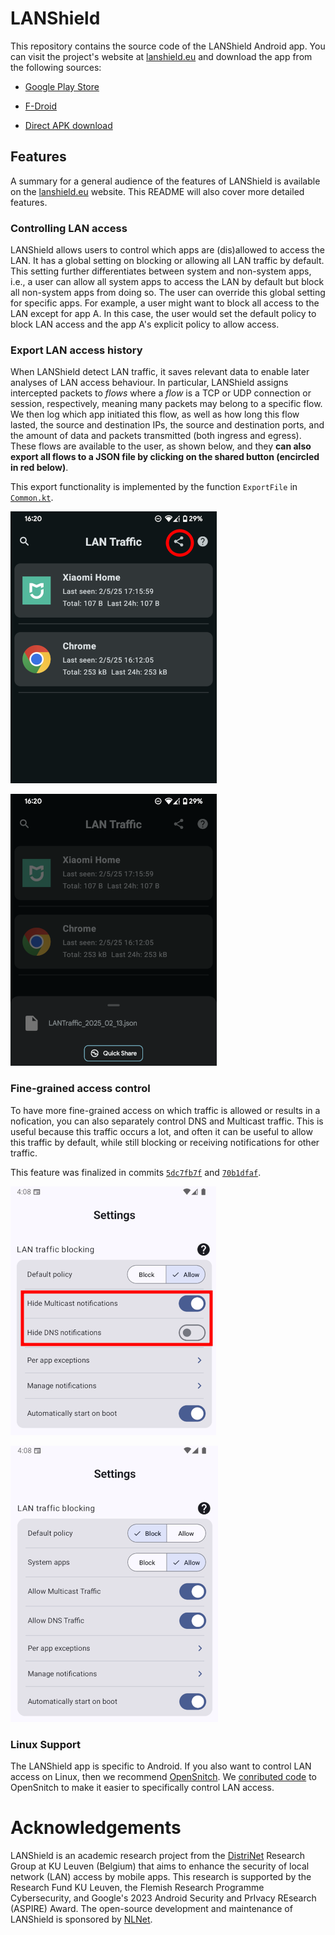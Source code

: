 # LANShield

This repository contains the source code of the LANShield Android app. You can visit the project's website at [lanshield.eu](https://lanshield.eu/) and download the app from the following sources:

* [Google Play Store](https://play.google.com/store/apps/details?id=org.distrinet.lanshield)

* [F-Droid](https://f-droid.org/en/packages/org.distrinet.lanshield/)

* [Direct APK download](https://gitlab.kuleuven.be/distrinet/research/netsec/lanshield/-/releases)


## Features

A summary for a general audience of the features of LANShield is available on the [lanshield.eu](https://lanshield.eu/) website. This README will also cover more detailed features.

### Controlling LAN access

LANShield allows users to control which apps are (dis)allowed to access the LAN. It has a global setting on blocking or allowing all LAN traffic by default. This setting further differentiates between system and non-system apps, i.e., a user can allow all system apps to access the LAN by default but block all non-system apps from doing so. The user can override this global setting for specific apps. For example, a user might want to block all access to the LAN except for app A. In this case, the user would set the default policy to block LAN access and the app A's explicit policy to allow access.

### Export LAN access history

When LANShield detect LAN traffic, it saves relevant data to enable later analyses of LAN access behaviour.
In particular, LANShield assigns intercepted packets to _flows_ where a _flow_ is a TCP or UDP connection or session, respectively, meaning many packets may belong to a specific flow. We then log which app initiated this flow, as well as how long this flow lasted, the source and destination IPs, the source and destination ports, and the amount of data and packets transmitted (both ingress and egress). These flows are available to the user, as shown below, and they **can also export all flows to a JSON file by clicking on the shared button (encircled in red below)**.

This export functionality is implemented by the function `ExportFile` in [`Common.kt`](app/src/main/java/org/distrinet/lanshield/ui/components/Common.kt).

![IMAGE_DESCRIPTION](docs/export1.png)

![IMAGE_DESCRIPTION](docs/export2.png)

### Fine-grained access control

To have more fine-grained access on which traffic is allowed or results in a nofication, you can also separately control DNS and Multicast traffic. This is useful because this traffic occurs a lot, and often it can be useful to allow this traffic by default, while still blocking or receiving notifications for other traffic.

This feature was finalized in commits [`5dc7fb7f`](5dc7fb7f) and [`70b1dfaf`](70b1dfaf).

![IMAGE_DESCRIPTION](docs/finegrained1.png)

![IMAGE_DESCRIPTION](docs/finegrained2.png)

### Linux Support

The LANShield app is specific to Android. If you also want to control LAN access on Linux, then we recommend [OpenSnitch](https://github.com/evilsocket/opensnitch). We [conributed code](https://github.com/evilsocket/opensnitch/pull/1237) to OpenSnitch to make it easier to specifically control LAN access.

# Acknowledgements

LANShield is an academic research project from the [DistriNet](https://distrinet.cs.kuleuven.be/) Research Group at KU Leuven (Belgium) that aims to enhance the security of local network (LAN) access by mobile apps. This research is supported by the Research Fund KU Leuven, the Flemish Research Programme Cybersecurity, and Google's 2023 Android Security and PrIvacy REsearch (ASPIRE) Award. The open-source development and maintenance of LANShield is sponsored by [NLNet](https://nlnet.nl/project/LocalShield/).
